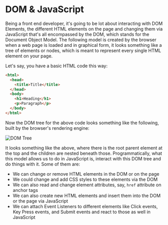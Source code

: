 # DOM & JavaScript

Being a front end developer, it's going to be lot about interacting with DOM Elements, the different HTML elements on the page and changing them via JavaScript that's all encompassed by the DOM, which stands for the Document Object Model. The following model is created by the browser when a web page is loaded and in graphical form, it looks something like a tree of elements or nodes, which is meant to represent every single HTML element on your page.

Let's say, you have a basic HTML code this way:

```html
<html>
  <head>
    <title>Title</title>
  </head>
  <body>
    <h1>Heading</h1>
    <p>Paragraph</p>
  </body>
</html>
```

Now the DOM tree for the above code looks something like the following, built by the browser's rendering engine:

![DOM Tree](https://i.imgur.com/C9vnVHp.png)

It looks something like the above, where there is the root parent element at the top and the children are nested beneath those. Programmatically, what this model allows us to do in JavaScript is, interact with this DOM tree and do things with it. Some of them are:

* We can change or remove HTML elements in the DOM or on the page
* We could change and add CSS styles to these elements via the DOM
* We can also read and change element attributes, say, `href` attribute on anchor tags
* We can also create new HTML elements and insert them into the DOM or the page via JavaScript
* We can attach Event Listeners to different elements like Click events, Key Press events, and Submit events and react to those as well in JavaScript
